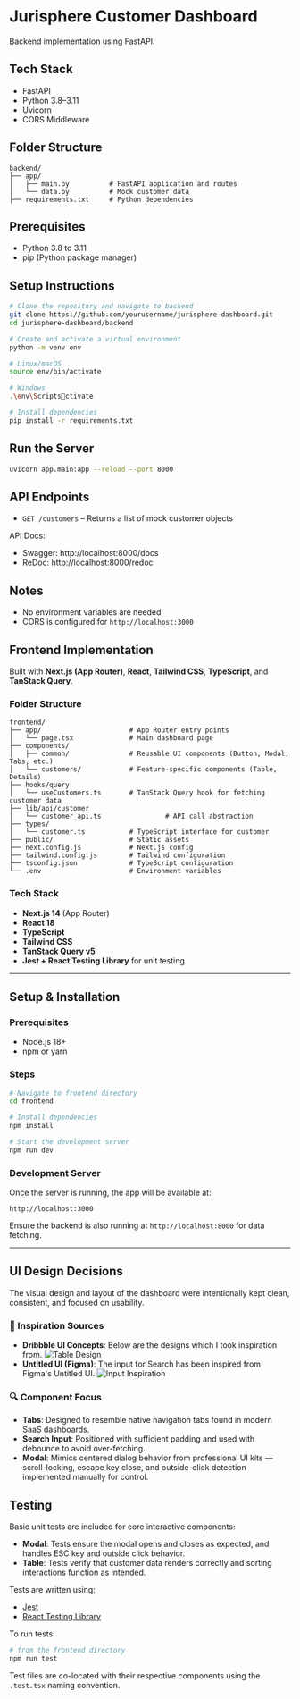 # Jurisphere Customer Dashboard

Backend implementation using FastAPI.

## Tech Stack

- FastAPI
- Python 3.8–3.11
- Uvicorn
- CORS Middleware

## Folder Structure

```
backend/
├── app/
│   ├── main.py          # FastAPI application and routes
│   └── data.py          # Mock customer data
├── requirements.txt     # Python dependencies
```

## Prerequisites

- Python 3.8 to 3.11
- pip (Python package manager)

## Setup Instructions

```bash
# Clone the repository and navigate to backend
git clone https://github.com/yourusername/jurisphere-dashboard.git
cd jurisphere-dashboard/backend

# Create and activate a virtual environment
python -m venv env

# Linux/macOS
source env/bin/activate

# Windows
.\env\Scriptsctivate

# Install dependencies
pip install -r requirements.txt
```

## Run the Server

```bash
uvicorn app.main:app --reload --port 8000
```

## API Endpoints

- `GET /customers` – Returns a list of mock customer objects

API Docs:
- Swagger: http://localhost:8000/docs
- ReDoc: http://localhost:8000/redoc

## Notes
- No environment variables are needed
- CORS is configured for `http://localhost:3000`

## Frontend Implementation

Built with **Next.js (App Router)**, **React**, **Tailwind CSS**, **TypeScript**, and **TanStack Query**.

### Folder Structure

```
frontend/
├── app/                      # App Router entry points
│   └── page.tsx              # Main dashboard page
├── components/
│   ├── common/               # Reusable UI components (Button, Modal, Tabs, etc.)
│   └── customers/            # Feature-specific components (Table, Details)
├── hooks/query
│   └── useCustomers.ts       # TanStack Query hook for fetching customer data
├── lib/api/customer
│   └── customer_api.ts                # API call abstraction
├── types/
│   └── customer.ts           # TypeScript interface for customer
├── public/                   # Static assets
├── next.config.js            # Next.js config
├── tailwind.config.js        # Tailwind configuration
├── tsconfig.json             # TypeScript configuration
└── .env                      # Environment variables
```

### Tech Stack

- **Next.js 14** (App Router)
- **React 18**
- **TypeScript**
- **Tailwind CSS**
- **TanStack Query v5**
- **Jest + React Testing Library** for unit testing

---

## Setup & Installation

### Prerequisites

- Node.js 18+
- npm or yarn

### Steps

```bash
# Navigate to frontend directory
cd frontend

# Install dependencies
npm install

# Start the development server
npm run dev
```

### Development Server

Once the server is running, the app will be available at:

```
http://localhost:3000
```

Ensure the backend is also running at `http://localhost:8000` for data fetching.

---

## UI Design Decisions

The visual design and layout of the dashboard were intentionally kept clean, consistent, and focused on usability.

### 🎨 Inspiration Sources

- **Dribbble UI Concepts**: Below are the designs which I took inspiration from.
    ![Table Design](./public/inspirations/table-inspiration.png)
- **Untitled UI (Figma)**: The input for Search has been inspired from Figma's Untitled UI.
    ![Input Inspiration](./public/inspirations/input-inspiration.png)

### 🔍 Component Focus

- **Tabs**: Designed to resemble native navigation tabs found in modern SaaS dashboards.
- **Search Input**: Positioned with sufficient padding and used with debounce to avoid over-fetching.
- **Modal**: Mimics centered dialog behavior from professional UI kits — scroll-locking, escape key close, and outside-click detection implemented manually for control.

## Testing

Basic unit tests are included for core interactive components:

- **Modal**: Tests ensure the modal opens and closes as expected, and handles ESC key and outside click behavior.
- **Table**: Tests verify that customer data renders correctly and sorting interactions function as intended.

Tests are written using:

- [Jest](https://jestjs.io/)
- [React Testing Library](https://testing-library.com/docs/react-testing-library/intro/)

To run tests:

```bash
# from the frontend directory
npm run test
```

Test files are co-located with their respective components using the `.test.tsx` naming convention.
